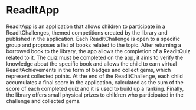 # ReadItApp
ReadItApp is an application that allows children to participate in a ReadItChallenges, themed competitions created by the library and published in the application. Each ReadItChallenge is open to a specific group and proposes a list of books related to the topic. After returning a borrowed book to the library, the app allows the completion of a ReadItQuiz related to it. The quiz must be completed on the app, it aims to verify the knowledge about the specific book and allows the child to earn virtual ReadItAchievements in the form of badges and collect gems, which represent collected points. At the end of the ReadItChallenge, each child accumulates a final score in the application, calculated as the sum of the score of each completed quiz and it is used to build up a ranking. Finally, the library offers small physical prizes to children who participated in the challenge and collected gems.
